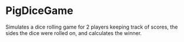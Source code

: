 # PigDiceGame
Simulates a dice rolling game for 2 players keeping track of scores, the sides the dice were rolled on, and calculates the winner.
